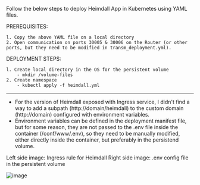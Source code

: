 Follow the below steps to deploy Heimdall App in Kubernetes using YAML files.

PREREQUISITES:

    l. Copy the above YAML file on a local directory
    2. Open communication on ports 30005 & 30006 on the Router (or other ports, but they need to be modified in transm_deployment.yml).

DEPLOYMENT STEPS:

    l. Create local directory in the OS for the persistent volume
        - mkdir /volume-files
    2. Create namespace
        - kubectl apply -f heimdall.yml


---

- For the version of Heimdall exposed with Ingress service, I didn't find a way to add a subpath (http://domain/heimdall) to the custom domain (http://domain) configured with environment variables.
- Environment variables can be defined in the deployment manifest file, but for some reason, they are not passed to the .env file inside the container (/conf/www/.env), so they need to be manually modified, either directly inside the container, but preferably in the persistend volume.

Left side image: Ingress rule for Heimdall
Right side image: .env config file in the persistent volume

![image](https://github.com/denis-314/Heimdall----k8s/assets/112620749/4317324a-1ed7-4f76-accd-8007a592b0de)
